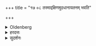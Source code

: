 +++
title = "१७ ०८ तस्माद्दक्षिणमुदधानायतनम् भवति"

+++

<details><summary>Oldenberg</summary>

8. The place for the water-barrel is to the south of that spot.
</details>

<details><summary>हरदत्तः</summary>

एवं प्रतिष्ठितस्याग्नेः **दक्षिणमुदधानायतनं** कर्तव्यम् ।
उदकं धीयते यत्र तत् उदधानं मणिकाख्यम् ।
________________________
</details>

<details><summary>सुदर्शनः</summary>

**तस्मात्** प्रतिष्ठिताग्नेर्दक्षिण**मुदधानस्य** मणिकस्या**यतनं** भवति ॥८॥
</details>
